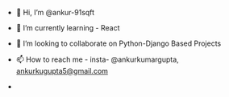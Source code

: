 - 👋 Hi, I’m @ankur-91sqft

- 🌱 I’m currently learning - React
- 💞️ I’m looking to collaborate on Python-Django Based Projects
- 📫 How to reach me - insta- @ankurkumargupta, ankurkugupta5@gmail.com
- 

<!---
ankur-91sqft/ankur-91sqft is a ✨ special ✨ repository because its `README.md` (this file) appears on your GitHub profile.
You can click the Preview link to take a look at your changes.
--->
